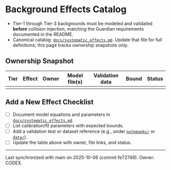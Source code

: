 # Background Effects Catalog

- Tier-1 through Tier-3 backgrounds must be modeled and validated **before** collision injection, matching the Guardian requirements documented in the README.
- Canonical catalog: [`docs/systematic_effects.md`](../blob/main/docs/systematic_effects.md). Update that file for full definitions; this page tracks ownership snapshots only.

## Ownership Snapshot
| Tier | Effect | Owner | Model file(s) | Validation data | Bound | Status |
| --- | --- | --- | --- | --- | --- | --- |
|  |  |  |  |  |  |  |

## Add a New Effect Checklist
- [ ] Document model equations and parameters in [`docs/systematic_effects.md`](../blob/main/docs/systematic_effects.md).
- [ ] List calibration/fit parameters with expected bounds.
- [ ] Add a validation test or dataset reference (e.g., under [`notebooks/`](../tree/main/notebooks/) or [`data/`](../tree/main/data/)).
- [ ] Update the table above with owner, file links, and status.

---
Last synchronized with main on 2025-10-06 (commit fe72749). Owner: CODEX.
